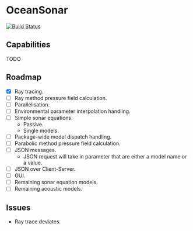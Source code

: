 # OceanSonar

[![Build Status](https://github.com/kapple19/OceanSonar.jl/actions/workflows/CI.yml/badge.svg?branch=main)](https://github.com/kapple19/OceanSonar.jl/actions/workflows/CI.yml?query=branch%3Amain)

## Capabilities

TODO

## Roadmap

* [x] Ray tracing.
* [ ] Ray method pressure field calculation.
* [ ] Parallelisation.
* [ ] Environmental parameter interpolation handling.
* [ ] Simple sonar equations.
  * Passive.
  * Single models.
* [ ] Package-wide model dispatch handling.
* [ ] Parabolic method pressure field calculation.
* [ ] JSON messages.
  * JSON request will take in parameter that are either a model name or a value.
* [ ] JSON over Client-Server.
* [ ] GUI.
* [ ] Remaining sonar equation models.
* [ ] Remaining acoustic models.

## Issues

* Ray trace deviates.
